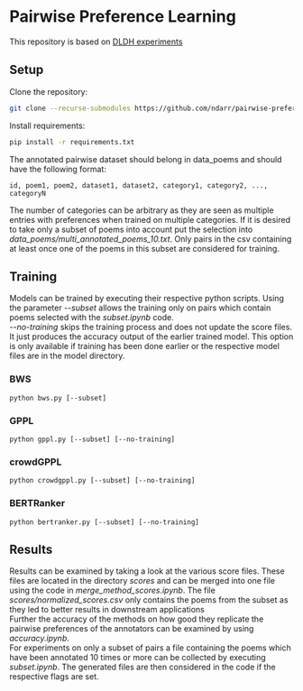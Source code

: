 # Pairwise Preference Learning 
This repository is based on [DLDH experiments](https://github.com/potamides/dldh-experiments)

## Setup

Clone the repository:
```sh
git clone --recurse-submodules https://github.com/ndarr/pairwise-preference-learning.git
```

Install requirements:

```sh
pip install -r requirements.txt
```

The annotated pairwise dataset should belong in data_poems and should have the following format:
```
id, poem1, poem2, dataset1, dataset2, category1, category2, ..., categoryN
```
The number of categories can be arbitrary as they are seen as multiple entries with preferences when trained on multiple categories.
If it is desired to take only a subset of poems into account put the selection into *data_poems/multi_annotated_poems_10.txt*. Only pairs in the csv containing at least once one of the poems in this subset are considered for training.

## Training
Models can be trained by executing their respective python scripts.
Using the parameter *--subset* allows the training only on pairs which contain poems selected with the *subset.ipynb* code.<br>
*--no-training* skips the training process and does not update the score files. It just produces the accuracy output of the earlier trained model. This option is only available if training has been done earlier or the respective model files are in the model directory. 
### BWS
```shell
python bws.py [--subset]
```

### GPPL
```shell
python gppl.py [--subset] [--no-training]
```

### crowdGPPL
```shell
python crowdgppl.py [--subset] [--no-training]
```

### BERTRanker
```shell
python bertranker.py [--subset] [--no-training]
```

## Results
Results can be examined by taking a look at the various score files. These files are located in the directory *scores* and can be merged into one file using the code in *merge_method_scores.ipynb*. The file *scores/normalized_scores.csv* only contains the poems from the subset as they led to better results in downstream applications<br>
Further the accuracy of the methods on how good they replicate the pairwise preferences of the annotators can be examined by using *accuracy.ipynb*.<br>
For experiments on only a subset of pairs a file containing the poems which have been annotated 10 times or more can be collected by executing *subset.ipynb*. The generated files are then considered in the code if the respective flags are set.
